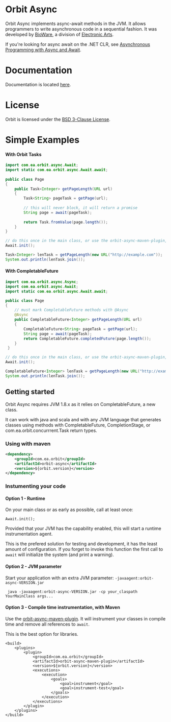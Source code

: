 Orbit Async
============

Orbit Async implements async-await methods in the JVM. It allows programmers to write asynchronous code in a sequential fashion. It was developed by [BioWare](http://www.bioware.com), a division of [Electronic Arts](http://www.ea.com).

If you're looking for async await on the .NET CLR, see [Asynchronous Programming with Async and Await](https://msdn.microsoft.com/en-us/library/hh191443.aspx).

Documentation
=======
Documentation is located [here](http://orbit.bioware.com/).

License
=======
Orbit is licensed under the [BSD 3-Clause License](../LICENSE).

Simple Examples
=======
#### With Orbit Tasks
```java
import com.ea.orbit.async.Await;
import static com.ea.orbit.async.Await.await;
 
public class Page
{
    public Task<Integer> getPageLength(URL url)
    {
        Task<String> pageTask = getPage(url);
 
        // this will never block, it will return a promise
        String page = await(pageTask);
 
        return Task.fromValue(page.length());
    }
}

// do this once in the main class, or use the orbit-async-maven-plugin, or use -javaagent:orbit-async.jar
Await.init();

Task<Integer> lenTask = getPageLength(new URL("http://example.com"));
System.out.println(lenTask.join());

```
#### With CompletableFuture
```java
import com.ea.orbit.async.Async;
import com.ea.orbit.async.Await;
import static com.ea.orbit.async.Await.await;

public class Page
{
    // must mark CompletableFuture methods with @Async
    @Async
    public CompletableFuture<Integer> getPageLength(URL url)
    {
        CompletableFuture<String> pageTask = getPage(url);
        String page = await(pageTask);
        return CompletableFuture.completedFuture(page.length());
    }
 }

// do this once in the main class, or use the orbit-async-maven-plugin, or use -javaagent:orbit-async.jar
Await.init();

CompletableFuture<Integer> lenTask = getPageLength(new URL("http://example.com"));
System.out.println(lenTask.join());

```

Getting started
---------------

Orbit Async requires JVM 1.8.x as it relies on CompletableFuture, a new class.

It can work with java and scala and with any JVM language that generates classes using methods with CompletableFuture, CompletionStage, or com.ea.orbit.concurrrent.Task return types.

### Using with maven

```xml
<dependency>
    <groupId>com.ea.orbit</groupId>
    <artifactId>orbit-async</artifactId>
    <version>${orbit.version}</version>
</dependency>
```

### Instumenting your code

#### Option 1 - Runtime
On your main class or as early as possible, call at least once:
```
Await.init();
```
Provided that your JVM has the capability enabled, this will start a runtime instrumentation agent.

This is the prefered solution for testing and development, it has the least amount of configuration.
If you forget to invoke this function the first call to `await` will initialize the system (and print a warning).

#### Option 2 - JVM parameter

Start your application with an extra JVM parameter: `-javaagent:orbit-async-VERSION.jar`
```
 java -javaagent:orbit-async-VERSION.jar -cp your_claspath YourMainClass args...
```

#### Option 3 - Compile time instrumentation, with Maven

Use the [orbit-async-maven-plugin](maven-plugin). It will instrument your classes in compile time and remove all references to `await`.

This is the best option for libraries.

```
<build>
    <plugins>
        <plugin>
            <groupId>com.ea.orbit</groupId>
            <artifactId>orbit-async-maven-plugin</artifactId>
            <version>${orbit.version}</version>
            <executions>
                <execution>
                    <goals>
                        <goal>instrument</goal>
                        <goal>instrument-test</goal>
                    </goals>
                </execution>
            </executions>
        </plugin>
    </plugins>
</build>
```

